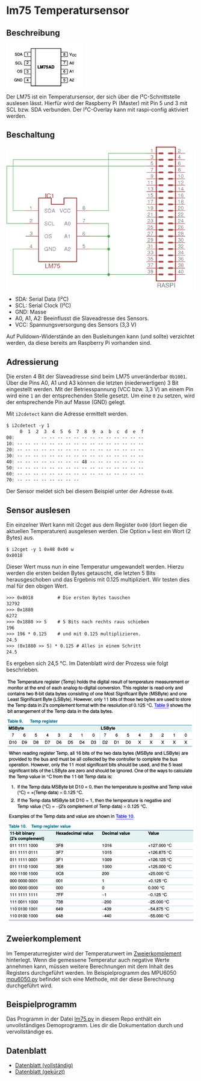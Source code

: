 # lm75 Temperatursensor

## Beschreibung

![lm75](doc/lm75-pins.png)

Der LM75 ist ein Temperatursensor, der sich über die I²C-Schnittstelle auslesen
lässt. Hierfür wird der Raspberry Pi (Master) mit Pin 5 und 3 mit SCL bzw. SDA
verbunden. Der I²C-Overlay kann mit raspi-config aktiviert werden.

## Beschaltung

![Schaltung](doc/lm75_schematic.png)

- SDA: Serial Data (I²C)
- SCL: Serial Clock (I²C)
- GND: Masse
- A0, A1, A2: Beeinflusst die Slaveadresse des Sensors.
- VCC: Spannungsversorgung des Sensors (3,3 V)

Auf Pulldown-Widerstände an den Busleitungen kann (und sollte)
verzichtet werden, da diese bereits am Raspberry Pi vorhanden sind.

## Adressierung

Die ersten 4 Bit der Slaveadresse sind beim LM75 unveränderbar
`0b1001`. Über die Pins A0, A1 und A3 können die letzten
(niederwertigen) 3 Bit eingestellt werden. Mit der Betriesspannung
(VCC bzw. 3,3 V) an einem Pin wird eine `1` an der entsprechenden
Stelle gesetzt. Um eine `0` zu setzen, wird der entsprechende Pin auf
Masse (GND) gelegt.

Mit `i2cdetect` kann die Adresse ermittelt werden.

    $ i2cdetect -y 1
         0  1  2  3  4  5  6  7  8  9  a  b  c  d  e  f
    00:          -- -- -- -- -- -- -- -- -- -- -- -- -- 
    10: -- -- -- -- -- -- -- -- -- -- -- -- -- -- -- -- 
    20: -- -- -- -- -- -- -- -- -- -- -- -- -- -- -- -- 
    30: -- -- -- -- -- -- -- -- -- -- -- -- -- -- -- -- 
    40: -- -- -- -- -- -- -- -- 48 -- -- -- -- -- -- -- 
    50: -- -- -- -- -- -- -- -- -- -- -- -- -- -- -- -- 
    60: -- -- -- -- -- -- -- -- -- -- -- -- -- -- -- -- 
    70: -- -- -- -- -- -- -- --

Der Sensor meldet sich bei diesem Beispiel unter der Adresse
`0x48`.

## Sensor auslesen

Ein einzelner Wert kann mit i2cget aus dem Register `0x00` (dort
liegen die aktuellen Temperaturen) ausgelesen werden. Die Option `w`
liest ein Wort (2 Bytes) aus.

    $ i2cget -y 1 0x48 0x00 w
    0x8018

Dieser Wert muss nun in eine Temperatur umgewandelt werden. Hierzu
werden die ersten beiden Bytes getauscht, die letzten 5 Bits
herausgeschoben und das Ergebnis mit 0.125 multipliziert. Wir testen
dies mal für den obigen Wert.

    >>> 0x8018         # Die ersten Bytes tauschen
    32792
    >>> 0x1880
    6272
    >>> 0x1880 >> 5    # 5 Bits nach rechts raus schieben
    196
    >>> 196 * 0.125    # und mit 0.125 multiplizieren.
    24.5
    >>> (0x1880 >> 5) * 0.125 # Alles in einem Schritt
    24.5
    

Es ergeben sich 24,5 °C. Im Datenblatt wird der Prozess wie folgt
beschrieben.

![datenblatt](doc/lm75-temp-description.png)

## Zweierkomplement

Im Temperaturregister wird der Temperaturwert
im [Zweierkomplement](https://de.wikipedia.org/wiki/Zweierkomplement)
hinterlegt. Wenn die gemessene Temperatur auch negative Werte annehmen
kann, müssen weitere Berechnungen mit dem Inhalt des Registers
durchgeführt werden. Im Beispielprogramm des
MPU6050 [mpu6050.py](../mpu6050/mpu6050.py) befindet sich eine
Methode, mit der diese Berechnung durchgeführt wird.

## Beispielprogramm

Das Programm in der Datei [lm75.py](lm75.py) in diesem Repo enthält ein
unvollständiges Demoprogramm. Lies dir die Dokumentation durch und
vervollständige es.


## Datenblatt

- [Datenblatt (vollständig)](doc/nxp_lm75_datasheet_full.pdf)
- [Datenblatt (gekürzt)](doc/nxp_lm75_datasheet_short.pdf)
